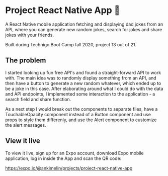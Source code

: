 # Project React Native App 📱

A React Native mobile application fetching and displaying dad jokes from an API, where you can generate new random jokes, search for jokes and share jokes with your friends.

Built during Technigo Boot Camp fall 2020, project 13 out of 21.

## The problem

I started looking up fun free API's and found a straight-forward API to work with. The main idea was to randomly display something from an API, and then have a button to generate a new random whatever, which ended up to be a joke in this case. After elaborating around what I could do with the data and API endpoints, I implemented some interaction to the application - a search field and share function.

As a next step I would break out the components to separate files, have a TouchableOpacity component instead of a Button component and use props to style them differenly, and use the Alert component to customize the alert messages.

## View it live

To view it live, sign up for an Expo account, download Expo mobile application, log in inside the App and scan the QR code:

https://expo.io/@ankimelin/projects/project-react-native-app

